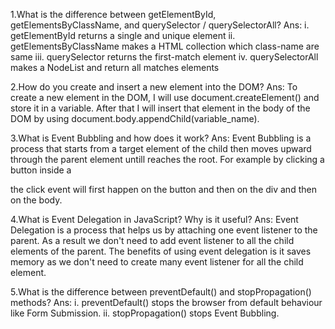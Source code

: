 1.What is the difference between getElementById, getElementsByClassName, and querySelector / querySelectorAll?
Ans: i. getElementById returns a single and unique element
ii. getElementsByClassName makes a HTML collection which class-name are same
iii. querySelector returns the first-match element
iv. querySelectorAll makes a NodeList and return all matches elements

2.How do you create and insert a new element into the DOM?
Ans: To create a new element in the DOM, I will use document.createElement() and store it in a variable. After that I will insert that element in the body of the DOM by using document.body.appendChild(variable_name).

3.What is Event Bubbling and how does it work?
Ans: Event Bubbling is a process that starts from a target element of the child then moves upward through the parent element untill reaches the root.
For example by clicking a button inside a <div> the click event will first happen on the button and then on the div and then on the body.

4.What is Event Delegation in JavaScript? Why is it useful?
Ans: Event Delegation is a process that helps us by attaching one event listener to the parent. As a result we don't need to add event listener to all the child elements of the parent.
The benefits of using event delegation is it saves memory as we don't need to create many event listener for all the child element.

5.What is the difference between preventDefault() and stopPropagation() methods?
Ans: i. preventDefault() stops the browser from default behaviour like Form Submission.
ii. stopPropagation() stops Event Bubbling.

